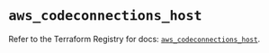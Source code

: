 # `aws_codeconnections_host`

Refer to the Terraform Registry for docs: [`aws_codeconnections_host`](https://registry.terraform.io/providers/hashicorp/aws/5.84.0/docs/resources/codeconnections_host).
